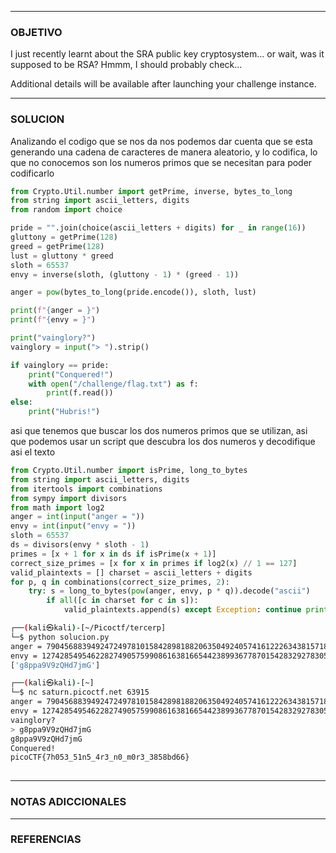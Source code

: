 ----
### OBJETIVO 
I just recently learnt about the SRA public key cryptosystem... or wait, was it supposed to be RSA? Hmmm, I should probably check...

Additional details will be available after launching your challenge instance.

---
### SOLUCION
Analizando el codigo que se nos da nos podemos dar cuenta que se esta generando una cadena de caracteres de manera aleatorio, y lo codifica, lo que no conocemos son los numeros primos que se necesitan para poder codificarlo
```python
from Crypto.Util.number import getPrime, inverse, bytes_to_long
from string import ascii_letters, digits
from random import choice

pride = "".join(choice(ascii_letters + digits) for _ in range(16))
gluttony = getPrime(128)
greed = getPrime(128)
lust = gluttony * greed
sloth = 65537
envy = inverse(sloth, (gluttony - 1) * (greed - 1))

anger = pow(bytes_to_long(pride.encode()), sloth, lust)

print(f"{anger = }")
print(f"{envy = }")

print("vainglory?")
vainglory = input("> ").strip()

if vainglory == pride:
    print("Conquered!")
    with open("/challenge/flag.txt") as f:
        print(f.read())
else:
    print("Hubris!")
```

asi que tenemos que buscar los dos numeros primos que se utilizan, asi que podemos usar un script que descubra los dos numeros y decodifique asi el texto
```python
from Crypto.Util.number import isPrime, long_to_bytes 
from string import ascii_letters, digits 
from itertools import combinations 
from sympy import divisors 
from math import log2 
anger = int(input("anger = ")) 
envy = int(input("envy = ")) 
sloth = 65537 
ds = divisors(envy * sloth - 1) 
primes = [x + 1 for x in ds if isPrime(x + 1)] 
correct_size_primes = [x for x in primes if log2(x) // 1 == 127]
valid_plaintexts = [] charset = ascii_letters + digits 
for p, q in combinations(correct_size_primes, 2): 
	try: s = long_to_bytes(pow(anger, envy, p * q)).decode("ascii") 
		if all([c in charset for c in s]): 
			valid_plaintexts.append(s) except Exception: continue print(valid_plaintexts)
```

```bash
┌──(kali㉿kali)-[~/Picoctf/tercerp]
└─$ python solucion.py
anger = 79045688394924724978101584289818820635049240574161222634381571856272285891083
envy = 12742854954622827490575990861638166544238993677870154283292783053685937503073
['g8ppa9V9zQHd7jmG']

```

```bash
┌──(kali㉿kali)-[~]
└─$ nc saturn.picoctf.net 63915
anger = 79045688394924724978101584289818820635049240574161222634381571856272285891083
envy = 12742854954622827490575990861638166544238993677870154283292783053685937503073
vainglory?
> g8ppa9V9zQHd7jmG
g8ppa9V9zQHd7jmG
Conquered!
picoCTF{7h053_51n5_4r3_n0_m0r3_3858bd66}
                                         
```
---
### NOTAS ADICCIONALES

---
### REFERENCIAS
